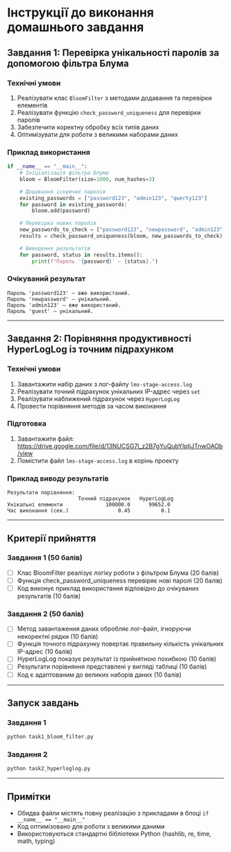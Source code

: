 # Інструкції до виконання домашнього завдання

## Завдання 1: Перевірка унікальності паролів за допомогою фільтра Блума

### Технічні умови
1. Реалізувати клас `BloomFilter` з методами додавання та перевірки елементів
2. Реалізувати функцію `check_password_uniqueness` для перевірки паролів
3. Забезпечити коректну обробку всіх типів даних
4. Оптимізувати для роботи з великими наборами даних

### Приклад використання
```python
if __name__ == "__main__":
    # Ініціалізація фільтра Блума
    bloom = BloomFilter(size=1000, num_hashes=3)

    # Додавання існуючих паролів
    existing_passwords = ["password123", "admin123", "qwerty123"]
    for password in existing_passwords:
        bloom.add(password)

    # Перевірка нових паролів
    new_passwords_to_check = ["password123", "newpassword", "admin123", "guest"]
    results = check_password_uniqueness(bloom, new_passwords_to_check)

    # Виведення результатів
    for password, status in results.items():
        print(f"Пароль '{password}' — {status}.")
```

### Очікуваний результат
```
Пароль 'password123' — вже використаний.
Пароль 'newpassword' — унікальний.
Пароль 'admin123' — вже використаний.
Пароль 'guest' — унікальний.
```

---

## Завдання 2: Порівняння продуктивності HyperLogLog із точним підрахунком

### Технічні умови
1. Завантажити набір даних з лог-файлу `lms-stage-access.log`
2. Реалізувати точний підрахунок унікальних IP-адрес через `set`
3. Реалізувати наближений підрахунок через `HyperLogLog`
4. Провести порівняння методів за часом виконання

### Підготовка
1. Завантажити файл: https://drive.google.com/file/d/13NUCSG7l_z2B7gYuQubYIpIjJTnwOAOb/view
2. Помістити файл `lms-stage-access.log` в корінь проекту

### Приклад виводу результатів
```
Результати порівняння:
                       Точний підрахунок   HyperLogLog
Унікальні елементи              100000.0      99652.0
Час виконання (сек.)                0.45          0.1
```

---

## Критерії прийняття

### Завдання 1 (50 балів)
- [ ] Клас BloomFilter реалізує логіку роботи з фільтром Блума (20 балів)
- [ ] Функція check_password_uniqueness перевіряє нові паролі (20 балів)
- [ ] Код виконує приклад використання відповідно до очікуваних результатів (10 балів)

### Завдання 2 (50 балів)
- [ ] Метод завантаження даних обробляє лог-файл, ігноруючи некоректні рядки (10 балів)
- [ ] Функція точного підрахунку повертає правильну кількість унікальних IP-адрес (10 балів)
- [ ] HyperLogLog показує результат із прийнятною похибкою (10 балів)
- [ ] Результати порівняння представлені у вигляді таблиці (10 балів)
- [ ] Код є адаптованим до великих наборів даних (10 балів)

---

## Запуск завдань

### Завдання 1
```bash
python task1_bloom_filter.py
```

### Завдання 2
```bash
python task2_hyperloglog.py
```

---

## Примітки

- Обидва файли містять повну реалізацію з прикладами в блоці `if __name__ == "__main__"`
- Код оптимізовано для роботи з великими даними
- Використовуються стандартні бібліотеки Python (hashlib, re, time, math, typing)

